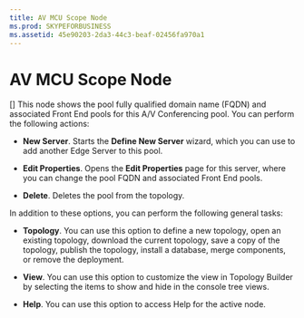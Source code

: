 ```yaml
---
title: AV MCU Scope Node
ms.prod: SKYPEFORBUSINESS
ms.assetid: 45e90203-2da3-44c3-beaf-02456fa970a1
---
```



# AV MCU Scope Node
[]
This node shows the pool fully qualified domain name (FQDN) and associated Front End pools for this A/V Conferencing pool. You can perform the following actions:
  
    
    


- **New Server**. Starts the **Define New Server** wizard, which you can use to add another Edge Server to this pool.
    
  
- **Edit Properties**. Opens the **Edit Properties** page for this server, where you can change the pool FQDN and associated Front End pools.
    
  
- **Delete**. Deletes the pool from the topology.
    
  

In addition to these options, you can perform the following general tasks:
  
    
    


- **Topology**. You can use this option to define a new topology, open an existing topology, download the current topology, save a copy of the topology, publish the topology, install a database, merge components, or remove the deployment.
    
  
- **View**. You can use this option to customize the view in Topology Builder by selecting the items to show and hide in the console tree views.
    
  
- **Help**. You can use this option to access Help for the active node.
    
  

